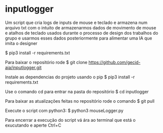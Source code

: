# inputlogger
Um script que cria logs de inputs de mouse e teclado e armazena num arquivo txt com o intuito de armazenarmos dados de movimento de mouse e atalhos de teclado usados durante o processo de design dos trabalhos do grupo e usarmos esses dados posteriormente para alimentar uma IA que imita o designer

$ pip3 install -r requirements.txt

Para baixar o repositório rode
$ git clone https://github.com/gecid-aia/inputlogger.git

Instale as dependencias do projeto usando o pip
$ pip3 install -r requirements.txt

Use o comando cd para entrar na pasta do repositório
$ cd inputlogger

Para baixar as atualizações feitas no repositório rode o comando
$ git pull

Execute o script com python3:
$ python3 mouseLogger.py

Para encerrar a execução do script vá ára ao terminal que está o exucutando e aperte Ctrl+C
